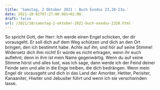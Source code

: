 ```yaml
---
title: 'Samstag, 2 Oktober 2021 : Buch Exodus 23,20-23a.'
date: 2021-10-02T07:27:00.001+02:00
draft: false
url: /2021/10/samstag-2-oktober-2021-buch-exodus-2320.html
---
```


So spricht Gott, der Herr: Ich werde einen Engel schicken, der dir vorausgeht. Er soll dich auf dem Weg schützen und dich an den Ort bringen, den ich bestimmt habe. Achte auf ihn, und hör auf seine Stimme! Widersetz dich ihm nicht! Er würde es nicht ertragen, wenn ihr euch auflehnt; denn in ihm ist mein Name gegenwärtig. Wenn du auf seine Stimme hörst und alles tust, was ich sage, dann werde ich der Feind deiner Feinde sein und alle in die Enge treiben, die dich bedrängen. Wenn mein Engel dir vorausgeht und dich in das Land der Amoriter, Hetiter, Perisiter, Kanaaniter, Hiwiter und Jebusiter führt und wenn ich sie verschwinden lasse.